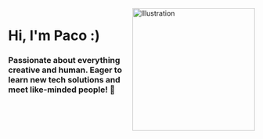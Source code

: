 <img align="right" src="https://i.ibb.co/Cv0gLQF/Pngtree-information-technology-cloud-computing-computer-6406341.png" alt="Illustration" title="Illustration Storyset" width=250/>
    
<h1 align="left">Hi, I'm Paco :)</h1>

<h3 align="left">Passionate about everything creative and human. Eager to learn new tech solutions and meet like-minded people! 🌵</h3>
